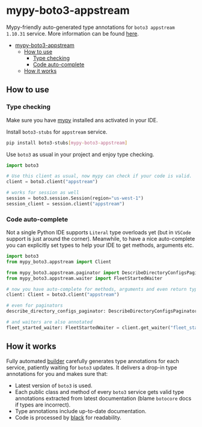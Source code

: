 # mypy-boto3-appstream

Mypy-friendly auto-generated type annotations for `boto3 appstream 1.10.31` service.
More information can be found [here](https://github.com/vemel/mypy_boto3).

- [mypy-boto3-appstream](#mypy-boto3-appstream)
  - [How to use](#how-to-use)
    - [Type checking](#type-checking)
    - [Code auto-complete](#code-auto-complete)
  - [How it works](#how-it-works)

## How to use

### Type checking

Make sure you have [mypy](https://github.com/python/mypy) installed ans activated in your IDE.

Install `boto3-stubs` for `appstream` service.

```bash
pip install boto3-stubs[mypy-boto3-appstream]
```

Use `boto3` as usual in your project and enjoy type checking.

```python
import boto3

# Use this client as usual, now mypy can check if your code is valid.
client = boto3.client("appstream")

# works for session as well
session = boto3.session.Session(region="us-west-1")
session_client = session.client("appstream")

```

### Code auto-complete

Not a single Python IDE supports `Literal` type overloads yet (but in `VSCode` support is just around the corner).
Meanwhile, to have a nice auto-complete you can explicitly set types to help your IDE to get methods, arguments etc.

```python
import boto3
from mypy_boto3.appstream import Client

from mypy_boto3.appstream.paginator import DescribeDirectoryConfigsPaginator
from mypy_boto3.appstream.waiter import FleetStartedWaiter

# now you have auto-complete for methods, arguments and even return types
client: Client = boto3.client("appstream")

# even for paginators
describe_directory_configs_paginator: DescribeDirectoryConfigsPaginator = client.get_paginator("describe_directory_configs")

# and waiters are also annotated
fleet_started_waiter: FleetStartedWaiter = client.get_waiter("fleet_started")
```

## How it works

Fully automated [builder](https://github.com/vemel/mypy_boto3) carefully generates
type annotations for each service, patiently waiting for `boto3` updates. It delivers
a drop-in type annotations for you and makes sure that:

- Latest version of `boto3` is used.
- Each public class and method of every `boto3` service gets valid type annotations
  extracted from latest documentation (blame `botocore` docs if types are incorrect).
- Type annotations include up-to-date documentation.
- Code is processed by [black](https://github.com/psf/black) for readability.